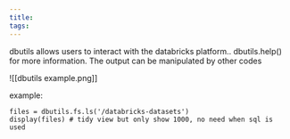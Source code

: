 ```yaml
---
title: 
tags:
---
```

dbutils allows users to interact with the databricks platform.. 
dbutils.help() for more information. The
output can be manipulated by other codes

![[dbutils example.png]]

example:
```
files = dbutils.fs.ls('/databricks-datasets')
display(files) # tidy view but only show 1000, no need when sql is used
```